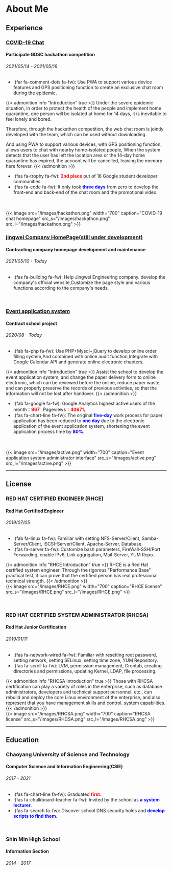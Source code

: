# About Me


## Experience
### [COVID-19 Chat](https://hackathon.pin-yi.com/)

#### Participate GDSC hackathon competition
###### 2021/05/14 - 2021/05/16

* :(far fa-comment-dots fa-fw): Use PWA to support various device features and GPS positioning function to create an exclusive chat room during the epidemic.

 {{< admonition info "Introduction" true >}}
Under the severe epidemic situation, in order to protect the health of the people and implement home quarantine, one person will be isolated at home for 14 days, it is inevitable to feel lonely and bored.

Therefore, through the hackathon competition, the web chat room is jointly developed with the team, which can be used without downloading.

And using PWA to support various devices, with GPS positioning function, allows users to chat with nearby home-isolated people,
When the system detects that the user has left the location area or the 14-day home quarantine has expired, the account will be cancelled, leaving the memory here forever.
{{< /admonition >}}

* :(fas fa-trophy fa-fw): <font color='red'>**2nd place**</font> out of 16 Google student developer communities.
* :(fas fa-code fa-fw): It only took <font color='blue'>**three days**</font> from zero to develop the front-end and back-end of the chat room and the promotional video.
<br>
<br>
{{< image src="/images/hackathon.png"  width="700" caption="COVID-19 chat homepage" src_s="/images/hackathon.png" src_l="/images/hackathon.png" >}}

<br>

### [jingwei Company HomePage(still under development)](https://jingwei.tw/)
#### Contracting company homepage development and maintenance
###### 2021/05/10 - Today

* :(fas fa-building fa-fw): Help Jingwei Engineering company. develop the company's official website,Customize the page style and various functions according to the company's needs.

<br>

### [Event application system](https://active.cyut.edu.tw/)
#### Contract school project
###### 2020/08 - Today

* :(fab fa-php fa-fw): Use PHP+Mysql+jQuery to develop online order filling system,And combined with online audit function,Integrate with Google Calendar API and generate online electronic chapters.

 {{< admonition info "Introduction" true >}}
Assist the school to develop the event application system, and change the paper delivery form to online electronic, which can be reviewed before the online, reduce paper waste, and can properly preserve the records of previous activities, so that the information will not be lost after handover.
{{< /admonition >}}

*  :(fab fa-google fa-fw):  Google Analytics highest active users of the month：<font color='red'>**967**</font>  Pageviews：<font color='red'>**40671**</font>。
*  :(fas fa-chart-line fa-fw):  The original <font color='blue'>**five-day**</font> work process for paper application has been reduced to <font color='blue'>**one day**</font> due to the electronic application of the event application system, shortening the event application process time by <font color='blue'>**80%**</font>.
<br>
<br>
{{< image src="/images/active.png"  width="700" caption="Event application system administrator interface" src_s="/images/active.png" src_l="/images/active.png" >}}

---

## License
### RED HAT CERTIFIED ENGINEER (RHCE)
#### Red Hat Certified Engineer
###### 2019/07/05

* :(fab fa-linux fa-fw): Familiar with setting NFS-Server/Client, Samba-Server/Client, ISCSI-Server/Client, Apache-Server, Database.
* :(fas fa-server fa-fw): Customize bash parameters, FireWall-SSH/Port Forwarding, enable IPv6, Link aggrigation, Mail-Server, YUM Repo.

 {{< admonition info "RHCE Introduction" true >}}
RHCE is a Red Hat certified system engineer. Through the rigorous "Performance Base" practical test, it can prove that the certified person has real professional technical strength.
{{< /admonition >}}
<br>
{{< image src="/images/RHCE.png"  width="700" caption="RHCE license" src_s="/images/RHCE.png" src_l="/images/RHCE.png" >}}

<br>

### RED HAT CERTIFIED SYSTEM ADMINISTRATOR (RHCSA)
#### Red Hat Junior Certification
###### 2019/01/11

* :(fas fa-network-wired fa-fw): Familiar with resetting root password, setting network, setting SELinux, setting time zone, YUM Repository.
* :(fas fa-scroll fa-fw): LVM, permission management, Crontab, creating directories and permissions, updating Kernel, LDAP, file processing.


 {{< admonition info "RHCSA Introduction" true >}}
Those with RHCSA certification can play a variety of roles in the enterprise, such as database administrators, developers and technical support personnel, etc., can rebuild and deploy the core Linux environment of the enterprise, and also represent that you have management skills and control. system capabilities.
{{< /admonition >}}
<br>
{{< image src="/images/RHCSA.png"  width="700" caption="RHCSA license" src_s="/images/RHCSA.png" src_l="/images/RHCSA.png" >}}


---

## Education
### Chaoyang University of Science and Technology
#### Computer Science and Information Engineering(CSIE)
###### 2017 - 2021

* :(fas fa-chart-line fa-fw): Graduated <font color='red'>**first**</font>.
* :(fas fa-chalkboard-teacher fa-fw): Invited by the school as <font color='blue'>**a system lecturer**</font>.
* :(fas fa-search fa-fw): Discover school DNS security holes and <font color='blue'>**develop scripts to find them**</font>.

<br>

### Shin Min High School
#### Information Section
###### 2014 - 2017

